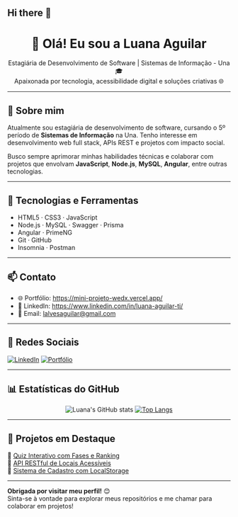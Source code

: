 ## Hi there 👋

<h1 align="center">👋 Olá! Eu sou a Luana Aguilar</h1>

<p align="center">
  Estagiária de Desenvolvimento de Software | Sistemas de Informação - Una 🎓<br>
  Apaixonada por tecnologia, acessibilidade digital e soluções criativas 🌐
</p>

---

## 💼 Sobre mim

Atualmente sou estagiária de desenvolvimento de software, cursando o 5º período de **Sistemas de Informação** na Una. Tenho interesse em desenvolvimento web full stack, APIs REST e projetos com impacto social.

Busco sempre aprimorar minhas habilidades técnicas e colaborar com projetos que envolvam **JavaScript**, **Node.js**, **MySQL**, **Angular**, entre outras tecnologias.

---

## 🧠 Tecnologias e Ferramentas

- HTML5 · CSS3 · JavaScript  
- Node.js · MySQL · Swagger · Prisma  
- Angular · PrimeNG  
- Git · GitHub  
- Insomnia · Postman

---

## 📫 Contato

- 🌐 Portfólio: https://mini-projeto-wedx.vercel.app/  
- 💼 LinkedIn:  https://www.linkedin.com/in/luana-aguilar-ti/
- 📧 Email: lalvesaguilar@gmail.com

---

## 🔗 Redes Sociais

[![LinkedIn](https://img.shields.io/badge/-LinkedIn-blue?style=flat&logo=linkedin)](https://linkedin.com/in/luanaaguilar)
[![Portfólio](https://img.shields.io/badge/-Portfólio-000?style=flat&logo=firefox)](https://mini-projeto-wedx.vercel.app/)

---

## 📊 Estatísticas do GitHub

<div align="center">

![Luana's GitHub stats](https://github-readme-stats.vercel.app/api?username=luanaaguilar&show_icons=true&theme=tokyonight)
[![Top Langs](https://github-readme-stats.vercel.app/api/top-langs/?username=luanaaguilar&layout=compact&theme=tokyonight)](https://github.com/luanaaguilar)

</div>

---

## 📌 Projetos em Destaque

🔹 [Quiz Interativo com Fases e Ranking](https://github.com/luanaaguilar/quiz-javascript)  
🔹 [API RESTful de Locais Acessíveis](https://github.com/luanaaguilar/api-acessibilidade)  
🔹 [Sistema de Cadastro com LocalStorage](https://github.com/luanaaguilar/cadastro-usuarios)

---

**Obrigada por visitar meu perfil!** 😊  
Sinta-se à vontade para explorar meus repositórios e me chamar para colaborar em projetos!


